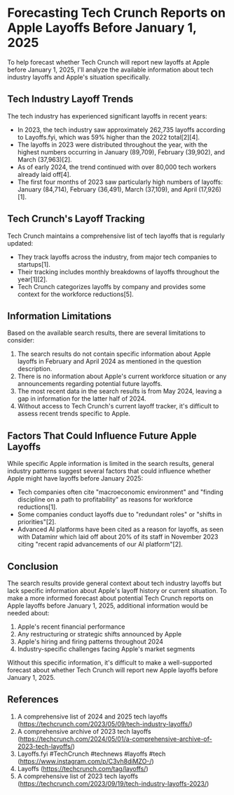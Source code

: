 # Forecasting Tech Crunch Reports on Apple Layoffs Before January 1, 2025

To help forecast whether Tech Crunch will report new layoffs at Apple before January 1, 2025, I'll analyze the available information about tech industry layoffs and Apple's situation specifically.

## Tech Industry Layoff Trends

The tech industry has experienced significant layoffs in recent years:

- In 2023, the tech industry saw approximately 262,735 layoffs according to Layoffs.fyi, which was 59% higher than the 2022 total[2][4].
- The layoffs in 2023 were distributed throughout the year, with the highest numbers occurring in January (89,709), February (39,902), and March (37,963)[2].
- As of early 2024, the trend continued with over 80,000 tech workers already laid off[4].
- The first four months of 2023 saw particularly high numbers of layoffs: January (84,714), February (36,491), March (37,109), and April (17,926)[1].

## Tech Crunch's Layoff Tracking

Tech Crunch maintains a comprehensive list of tech layoffs that is regularly updated:

- They track layoffs across the industry, from major tech companies to startups[1].
- Their tracking includes monthly breakdowns of layoffs throughout the year[1][2].
- Tech Crunch categorizes layoffs by company and provides some context for the workforce reductions[5].

## Information Limitations

Based on the available search results, there are several limitations to consider:

1. The search results do not contain specific information about Apple layoffs in February and April 2024 as mentioned in the question description.
2. There is no information about Apple's current workforce situation or any announcements regarding potential future layoffs.
3. The most recent data in the search results is from May 2024, leaving a gap in information for the latter half of 2024.
4. Without access to Tech Crunch's current layoff tracker, it's difficult to assess recent trends specific to Apple.

## Factors That Could Influence Future Apple Layoffs

While specific Apple information is limited in the search results, general industry patterns suggest several factors that could influence whether Apple might have layoffs before January 2025:

- Tech companies often cite "macroeconomic environment" and "finding discipline on a path to profitability" as reasons for workforce reductions[1].
- Some companies conduct layoffs due to "redundant roles" or "shifts in priorities"[2].
- Advanced AI platforms have been cited as a reason for layoffs, as seen with Dataminr which laid off about 20% of its staff in November 2023 citing "recent rapid advancements of our AI platform"[2].

## Conclusion

The search results provide general context about tech industry layoffs but lack specific information about Apple's layoff history or current situation. To make a more informed forecast about potential Tech Crunch reports on Apple layoffs before January 1, 2025, additional information would be needed about:

1. Apple's recent financial performance
2. Any restructuring or strategic shifts announced by Apple
3. Apple's hiring and firing patterns throughout 2024
4. Industry-specific challenges facing Apple's market segments

Without this specific information, it's difficult to make a well-supported forecast about whether Tech Crunch will report new Apple layoffs before January 1, 2025.

## References

1. A comprehensive list of 2024 and 2025 tech layoffs (https://techcrunch.com/2023/05/09/tech-industry-layoffs/)
2. A comprehensive archive of 2023 tech layoffs (https://techcrunch.com/2024/05/01/a-comprehensive-archive-of-2023-tech-layoffs/)
3. Layoffs.fyi #TechCrunch #technews #layoffs #tech (https://www.instagram.com/p/C3vh8diMZO-/)
4. Layoffs (https://techcrunch.com/tag/layoffs/)
5. A comprehensive list of 2023 tech layoffs (https://techcrunch.com/2023/09/19/tech-industry-layoffs-2023/)